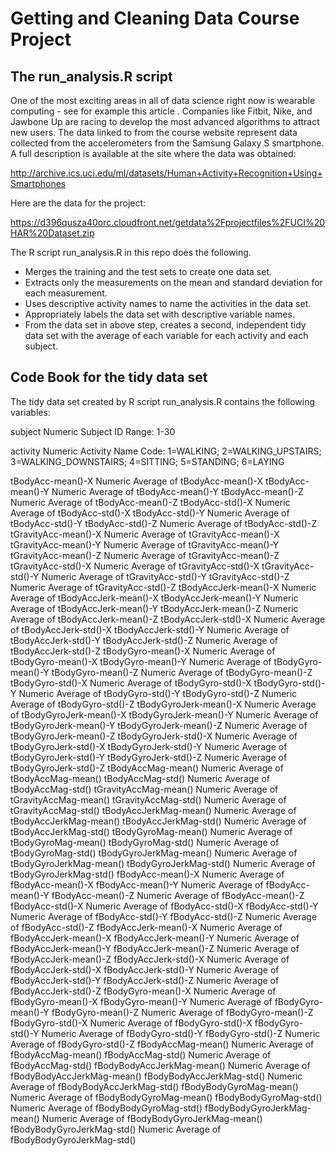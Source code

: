# Getting and Cleaning Data Course Project

## The run_analysis.R script

One of the most exciting areas in all of data science right now is wearable computing - see for example this article . Companies like Fitbit, Nike, and Jawbone Up are racing to develop the most advanced algorithms to attract new users. The data linked to from the course website represent data collected from the accelerometers from the Samsung Galaxy S smartphone. A full description is available at the site where the data was obtained:

http://archive.ics.uci.edu/ml/datasets/Human+Activity+Recognition+Using+Smartphones

Here are the data for the project:

https://d396qusza40orc.cloudfront.net/getdata%2Fprojectfiles%2FUCI%20HAR%20Dataset.zip

The R script run_analysis.R in this repo does the following. 

* Merges the training and the test sets to create one data set.
* Extracts only the measurements on the mean and standard deviation for each measurement. 
* Uses descriptive activity names to name the activities in the data set.
* Appropriately labels the data set with descriptive variable names. 
* From the data set in above step, creates a second, independent tidy data set with the average of each variable for each activity and each subject.

## Code Book for the tidy data set
The tidy data set created by R script run_analysis.R contains the following variables:

subject Numeric Subject ID  Range: 1-30

activity  Numeric Activity Name Code: 1=WALKING; 2=WALKING_UPSTAIRS; 3=WALKING_DOWNSTAIRS; 4=SITTING; 5=STANDING; 6=LAYING

tBodyAcc-mean()-X  Numeric	Average of tBodyAcc-mean()-X
tBodyAcc-mean()-Y	Numeric	Average of tBodyAcc-mean()-Y
tBodyAcc-mean()-Z	Numeric	Average of tBodyAcc-mean()-Z
tBodyAcc-std()-X	Numeric	Average of tBodyAcc-std()-X
tBodyAcc-std()-Y	Numeric	Average of tBodyAcc-std()-Y
tBodyAcc-std()-Z	Numeric	Average of tBodyAcc-std()-Z
tGravityAcc-mean()-X	Numeric	Average of tGravityAcc-mean()-X
tGravityAcc-mean()-Y	Numeric	Average of tGravityAcc-mean()-Y
tGravityAcc-mean()-Z	Numeric	Average of tGravityAcc-mean()-Z
tGravityAcc-std()-X	Numeric	Average of tGravityAcc-std()-X
tGravityAcc-std()-Y	Numeric	Average of tGravityAcc-std()-Y
tGravityAcc-std()-Z	Numeric	Average of tGravityAcc-std()-Z
tBodyAccJerk-mean()-X	Numeric	Average of tBodyAccJerk-mean()-X
tBodyAccJerk-mean()-Y	Numeric	Average of tBodyAccJerk-mean()-Y
tBodyAccJerk-mean()-Z	Numeric	Average of tBodyAccJerk-mean()-Z
tBodyAccJerk-std()-X	Numeric	Average of tBodyAccJerk-std()-X
tBodyAccJerk-std()-Y	Numeric	Average of tBodyAccJerk-std()-Y
tBodyAccJerk-std()-Z	Numeric	Average of tBodyAccJerk-std()-Z
tBodyGyro-mean()-X	Numeric	Average of tBodyGyro-mean()-X
tBodyGyro-mean()-Y	Numeric	Average of tBodyGyro-mean()-Y
tBodyGyro-mean()-Z	Numeric	Average of tBodyGyro-mean()-Z
tBodyGyro-std()-X	Numeric	Average of tBodyGyro-std()-X
tBodyGyro-std()-Y	Numeric	Average of tBodyGyro-std()-Y
tBodyGyro-std()-Z	Numeric	Average of tBodyGyro-std()-Z
tBodyGyroJerk-mean()-X	Numeric	Average of tBodyGyroJerk-mean()-X
tBodyGyroJerk-mean()-Y	Numeric	Average of tBodyGyroJerk-mean()-Y
tBodyGyroJerk-mean()-Z	Numeric	Average of tBodyGyroJerk-mean()-Z
tBodyGyroJerk-std()-X	Numeric	Average of tBodyGyroJerk-std()-X
tBodyGyroJerk-std()-Y	Numeric	Average of tBodyGyroJerk-std()-Y
tBodyGyroJerk-std()-Z	Numeric	Average of tBodyGyroJerk-std()-Z
tBodyAccMag-mean()	Numeric	Average of tBodyAccMag-mean()
tBodyAccMag-std()	Numeric	Average of tBodyAccMag-std()
tGravityAccMag-mean()	Numeric	Average of tGravityAccMag-mean()
tGravityAccMag-std()	Numeric	Average of tGravityAccMag-std()
tBodyAccJerkMag-mean()	Numeric	Average of tBodyAccJerkMag-mean()
tBodyAccJerkMag-std()	Numeric	Average of tBodyAccJerkMag-std()
tBodyGyroMag-mean()	Numeric	Average of tBodyGyroMag-mean()
tBodyGyroMag-std()	Numeric	Average of tBodyGyroMag-std()
tBodyGyroJerkMag-mean()	Numeric	Average of tBodyGyroJerkMag-mean()
tBodyGyroJerkMag-std()	Numeric	Average of tBodyGyroJerkMag-std()
fBodyAcc-mean()-X	Numeric	Average of fBodyAcc-mean()-X
fBodyAcc-mean()-Y	Numeric	Average of fBodyAcc-mean()-Y
fBodyAcc-mean()-Z	Numeric	Average of fBodyAcc-mean()-Z
fBodyAcc-std()-X	Numeric	Average of fBodyAcc-std()-X
fBodyAcc-std()-Y	Numeric	Average of fBodyAcc-std()-Y
fBodyAcc-std()-Z	Numeric	Average of fBodyAcc-std()-Z
fBodyAccJerk-mean()-X	Numeric	Average of fBodyAccJerk-mean()-X
fBodyAccJerk-mean()-Y	Numeric	Average of fBodyAccJerk-mean()-Y
fBodyAccJerk-mean()-Z	Numeric	Average of fBodyAccJerk-mean()-Z
fBodyAccJerk-std()-X	Numeric	Average of fBodyAccJerk-std()-X
fBodyAccJerk-std()-Y	Numeric	Average of fBodyAccJerk-std()-Y
fBodyAccJerk-std()-Z	Numeric	Average of fBodyAccJerk-std()-Z
fBodyGyro-mean()-X	Numeric	Average of fBodyGyro-mean()-X
fBodyGyro-mean()-Y	Numeric	Average of fBodyGyro-mean()-Y
fBodyGyro-mean()-Z	Numeric	Average of fBodyGyro-mean()-Z
fBodyGyro-std()-X	Numeric	Average of fBodyGyro-std()-X
fBodyGyro-std()-Y	Numeric	Average of fBodyGyro-std()-Y
fBodyGyro-std()-Z	Numeric	Average of fBodyGyro-std()-Z
fBodyAccMag-mean()	Numeric	Average of fBodyAccMag-mean()
fBodyAccMag-std()	Numeric	Average of fBodyAccMag-std()
fBodyBodyAccJerkMag-mean()	Numeric	Average of fBodyBodyAccJerkMag-mean()
fBodyBodyAccJerkMag-std()	Numeric	Average of fBodyBodyAccJerkMag-std()
fBodyBodyGyroMag-mean()	Numeric	Average of fBodyBodyGyroMag-mean()
fBodyBodyGyroMag-std()	Numeric	Average of fBodyBodyGyroMag-std()
fBodyBodyGyroJerkMag-mean()	Numeric	Average of fBodyBodyGyroJerkMag-mean()
fBodyBodyGyroJerkMag-std()	Numeric	Average of fBodyBodyGyroJerkMag-std()
